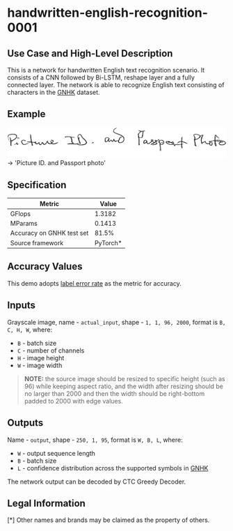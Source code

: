 # handwritten-english-recognition-0001

## Use Case and High-Level Description

This is a network for handwritten English text recognition scenario. It consists of a CNN followed by Bi-LSTM, reshape layer and a fully connected layer.
The network is able to recognize English text consisting of characters in the [GNHK](https://goodnotes.com/gnhk/) dataset.

## Example

![](./assets/handwritten-english-recognition-0001.jpg) -> 'Picture ID. and Passport photo'

## Specification

| Metric                    | Value     |
| ------------------------- | --------- |
| GFlops                    | 1.3182    |
| MParams                   | 0.1413    |
| Accuracy on GNHK test set | 81.5%     |
| Source framework          | PyTorch\* |

## Accuracy Values

This demo adopts [label error rate](https://dl.acm.org/doi/abs/10.1145/1143844.1143891) as the metric for accuracy.

## Inputs

Grayscale image, name - `actual_input`, shape - `1, 1, 96, 2000`, format is `B, C, H, W`, where:

- `B` - batch size
- `C` - number of channels
- `H` - image height
- `W` - image width

> **NOTE:**  the source image should be resized to specific height (such as 96) while keeping aspect ratio, and the width after resizing should be no larger than 2000 and then the width should be right-bottom padded to 2000 with edge values.

## Outputs

Name - `output`, shape - `250, 1, 95`, format is `W, B, L`, where:

- `W` - output sequence length
- `B` - batch size
- `L` - confidence distribution across the supported symbols in [GNHK](https://goodnotes.com/gnhk/)

The network output can be decoded by CTC Greedy Decoder.

## Legal Information

[*] Other names and brands may be claimed as the property of others.
